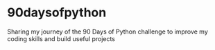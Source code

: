 # 90daysofpython
Sharing my journey of the 90 Days of Python challenge to improve my coding skills and build useful projects
